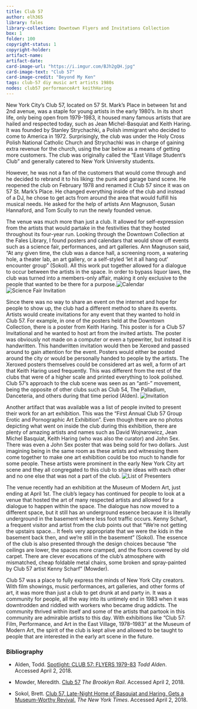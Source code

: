 ```yaml
---
title: Club 57
author: elh365
library: fales
library-collection: Downtown Flyers and Invitations Collection
box: 1
folder: 100
copyright-status: 1
copyright-holder:
artifact-name:
artifact-date:
card-image-url: "https://i.imgur.com/BJh2gQH.jpg"
card-image-text: "Club 57"
card-image-credit: "Beyond My Ken"
tags: club-57 diy music art artists 1980s
nodes: club57 performanceArt keithHaring
---
```

New York City’s Club 57, located on 57 St. Mark’s Place in between 1st and 2nd avenue, was a staple for young artists in the early 1980’s. In its short life, only being open from 1979-1983, it housed many famous artists that are hailed and respected today, such as Jean Michel-Basquiat and Keith Haring. It was founded by Stanley Strychachki, a Polish immigrant who decided to come to America in 1972. Surprisingly, the club was under the Holy Cross Polish National Catholic Church and Strychachki was in charge of gaining extra revenue for the church, using the bar below as a means of getting more customers. The club was originally called the “East Village Student’s Club” and generally catered to New York University students.

However, he was not a fan of the customers that would come through and he decided to rebrand it to his liking: the punk and garage band scene. He reopened the club on February 1978 and renamed it Club 57 since it was on 57 St. Mark’s Place. He changed everything inside of the club and instead of a DJ, he chose to get acts from around the area that would fulfill his musical needs. He asked for the help of artists Ann Magnuson, Susan Hannaford, and Tom Scully to run the newly founded venue.

The venue was much more than just a club. It allowed for self-expression from the artists that would partake in the festivities that they hosted throughout its four-year run. Looking through the Downtown Collection at the Fales Library, I found posters and calendars that would show off events such as a science fair, performances, and art galleries. Ann Magnuson said, “At any given time, the club was a dance hall, a screening room, a watering hole, a theater lab, an art gallery, or a self-styled ‘let it all hang out’ encounter group” (Sokol). All this work put together allowed for a dialogue to occur between the artists in the space. In order to bypass liquor laws, the club was turned into a members-only affair, making it only exclusive to the people that wanted to be there for a purpose.![Calendar](https://i.imgur.com/pvAy2Sa.jpg)![Science Fair Invitation](https://i.imgur.com/257sSy2.jpg)

Since there was no way to share an event on the internet and hope for people to show up, the club had a different method to share its events. Artists would create invitations for any event that they wanted to hold in Club 57. For example, in one of the posters held at the Downtown Collection, there is a poster from Keith Haring. This poster is for a Club 57 Invitational and he wanted to host art from the invited artists. The poster was obviously not made on a computer or even a typewriter, but instead it is handwritten. This handwritten invitation would then be Xeroxed and passed around to gain attention for the event. Posters would either be posted around the city or would be personally handed to people by the artists. The Xeroxed posters themselves could be considered art as well, a form of art that Keith Haring used frequently. This was different from the rest of the clubs that were of a higher scale and printed everything to look polished. Club 57’s approach to the club scene was seen as an “anti-” movement, being the opposite of other clubs such as Club 54, The Palladium, Danceteria, and others during that time period (Alden).
  ![Invitation](https://i.imgur.com/PjouY7p.jpg)

Another artifact that was available was a list of people invited to present their work for an art exhibition. This was the “First Annual Club 57 Group Erotic and Pornographic Art Exhibition”. Even though there are no photos depicting what went on inside the club during this exhibition, there are plenty of amazing artists and names such as David Wojnarowicz, Jean Michel Basquiat, Keith Haring (who was also the curator) and John Sex. There was even a John Sex poster that was being sold for two dollars. Just imagining being in the same room as these artists and witnessing them come together to make one art exhibition could be too much to handle for some people. These artists were prominent in the early New York City art scene and they all congregated to this club to share ideas with each other and no one else that was not a part of the club.
![List of Presenters](https://i.imgur.com/TFdJDEP.jpg)

The venue recently had an exhibition at the Museum of Modern Art, just ending at April 1st. The club’s legacy has continued for people to look at a venue that hosted the art of many respected artists and allowed for a dialogue to happen within the space. The dialogue has now moved to a different space, but it still has an underground essence because it is literally underground in the basement where less foot traffic occurs. Kenny Scharf, a frequent visitor and artist from the club points out that “We’re not getting the upstairs space… It feels very appropriate that we were the kids in the basement back then, and we’re still in the basement” (Sokol). The essence of the club is also presented through the design choices because “the ceilings are lower, the spaces more cramped, and the floors covered by old carpet. There are clever evocations of the club’s atmosphere with mismatched, cheap foldable metal chairs, some broken and spray-painted by Club 57 artist Kenny Scharf” (Mowder).

Club 57 was a place to fully express the minds of New York City creators. With film showings, music performances, art galleries, and other forms of art, it was more than just a club to get drunk at and party in. It was a community for people, all the way into its untimely end in 1983 when it was downtrodden and riddled with workers who became drug addicts. The community thrived within itself and some of the artists that partook in this community are admirable artists to this day. With exhibitions like “Club 57: Film, Performance, and Art in the East Village, 1978–1983” at the Museum of Modern Art, the spirit of the club is kept alive and allowed to be taught to people that are interested in the early art scene in the future.

### Bibliography

* Alden, Todd. [Spotlight: CLUB 57: FLYERS 1979-83](www.aldenprojects.com/2014/10/spotlight-club-57-flyers-1979-83.html.) _Todd Alden_. Accessed April 2, 2018.

* Mowder, Meredith. [Club 57](brooklynrail.org/2018/03/artseen/Club-57.) _The Brooklyn Rail_. Accessed April 2, 2018.

* Sokol, Brett. [Club 57, Late-Night Home of Basquiat and Haring, Gets a Museum-Worthy Revival.](www.nytimes.com/2017/10/26/arts/design/club-57-museum-of-modern-art.html.) _The New York Times_. Accessed April 2, 2018.
